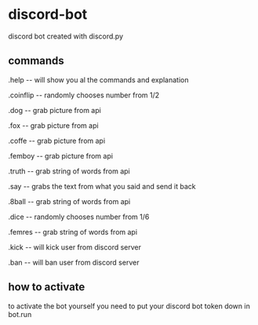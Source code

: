 # discord-bot
discord bot created with discord.py

commands
-----------------------------------------------------------
.help -- will show you al the commands and explanation

.coinflip -- randomly chooses number from 1/2

.dog -- grab picture from api 

.fox -- grab picture from api 

.coffe -- grab picture from api 

.femboy -- grab picture from api 

.truth -- grab string of words from api 

.say -- grabs the text from what you said and send it back

.8ball -- grab string of words from api 

.dice -- randomly chooses number from 1/6

.femres -- grab string of words from api 

.kick -- will kick user from discord server

.ban -- will ban user from discord server



how to activate
-----------------------------------------------------------
to activate the bot yourself you need to put your discord bot token down in bot.run
